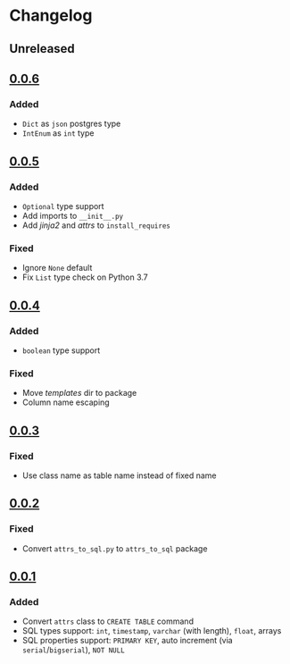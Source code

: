 # Changelog

## Unreleased 

## [0.0.6](https://github.com/potykion/attrs_to_sql/tree/0.0.5)

### Added

- `Dict` as `json` postgres type
- `IntEnum` as `int` type 

## [0.0.5](https://github.com/potykion/attrs_to_sql/tree/0.0.5)

### Added

- `Optional` type support
- Add imports to `__init__.py`
- Add _jinja2_ and _attrs_ to `install_requires`

### Fixed 

- Ignore `None` default
- Fix `List` type check on Python 3.7

## [0.0.4](https://github.com/potykion/attrs_to_sql/tree/0.0.4)

### Added

- `boolean` type support

### Fixed

- Move _templates_ dir to package
- Column name escaping

## [0.0.3](https://github.com/potykion/attrs_to_sql/tree/0.0.3)

### Fixed 

- Use class name as table name instead of fixed name

## [0.0.2](https://github.com/potykion/attrs_to_sql/tree/0.0.2)

### Fixed

- Convert `attrs_to_sql.py` to `attrs_to_sql` package

## [0.0.1](https://github.com/potykion/attrs_to_sql/tree/0.0.1)

### Added

- Convert `attrs` class to `CREATE TABLE` command
- SQL types support: `int`, `timestamp`, `varchar` (with length), `float`, arrays 
- SQL properties support: `PRIMARY KEY`, auto increment (via `serial`/`bigserial`), `NOT NULL`